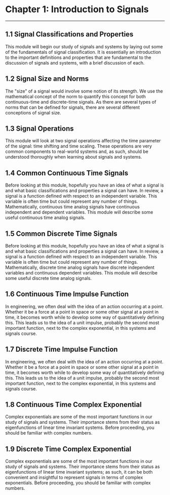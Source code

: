 # Chapter 1: Introduction to Signals
-----

## 1.1 Signal Classifications and Properties
This module will begin our study of signals and systems by laying out some of the fundamentals of signal classification. It is essentially an introduction to the important definitions and properties that are fundamental to the discussion of signals and systems, with a brief discussion of each.

## 1.2 Signal Size and Norms
The "size" of a signal would involve some notion of its strength. We use the mathematical concept of the norm to quantify this concept for both continuous-time and discrete-time signals. As there are several types of norms that can be defined for signals, there are several different conceptions of signal size.

## 1.3 Signal Operations
This module will look at two signal operations affecting the time parameter of the signal: time shifting and time scaling. These operations are very common components to real-world systems and, as such, should be understood thoroughly when learning about signals and systems.

## 1.4 Common Continuous Time Signals
Before looking at this module, hopefully you have an idea of what a signal is and what basic classifications and properties a signal can have. In review, a signal is a function defined with respect to an independent variable. This variable is often time but could represent any number of things. Mathematically, continuous time analog signals have continuous independent and dependent variables. This module will describe some useful continuous time analog signals.

## 1.5 Common Discrete Time Signals
Before looking at this module, hopefully you have an idea of what a signal is and what basic classifications and properties a signal can have. In review, a signal is a function defined with respect to an independent variable. This variable is often time but could represent any number of things. Mathematically, discrete time analog signals have discrete independent variables and continuous dependent variables. This module will describe some useful discrete time analog signals.

## 1.6 Continuous Time Impulse Function
In engineering, we often deal with the idea of an action occurring at a point. Whether it be a force at a point in space or some other signal at a point in time, it becomes worth while to develop some way of quantitatively defining this. This leads us to the idea of a unit impulse, probably the second most important function, next to the complex exponential, in this systems and signals course.

## 1.7 Discrete Time Impulse Function
In engineering, we often deal with the idea of an action occurring at a point. Whether it be a force at a point in space or some other signal at a point in time, it becomes worth while to develop some way of quantitatively defining this. This leads us to the idea of a unit impulse, probably the second most important function, next to the complex exponential, in this systems and signals course.

## 1.8 Continuous Time Complex Exponential
Complex exponentials are some of the most important functions in our study of signals and systems. Their importance stems from their status as eigenfunctions of linear time invariant systems. Before proceeding, you should be familiar with complex numbers.

## 1.9 Discrete Time Complex Exponential
Complex exponentials are some of the most important functions in our study of signals and systems. Their importance stems from their status as eigenfunctions of linear time invariant systems; as such, it can be both convenient and insightful to represent signals in terms of complex exponentials. Before proceeding, you should be familiar with complex numbers.
